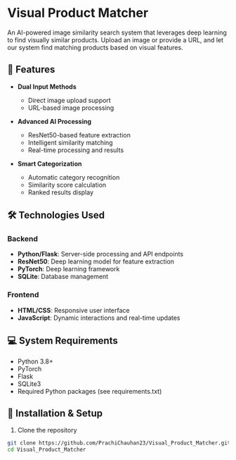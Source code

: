 # Visual Product Matcher

An AI-powered image similarity search system that leverages deep learning to find visually similar products. Upload an image or provide a URL, and let our system find matching products based on visual features.

## 🚀 Features

- **Dual Input Methods**
  - Direct image upload support
  - URL-based image processing
  
- **Advanced AI Processing**
  - ResNet50-based feature extraction
  - Intelligent similarity matching
  - Real-time processing and results
  
- **Smart Categorization**
  - Automatic category recognition
  - Similarity score calculation
  - Ranked results display

## 🛠️ Technologies Used

### Backend
- **Python/Flask**: Server-side processing and API endpoints
- **ResNet50**: Deep learning model for feature extraction
- **PyTorch**: Deep learning framework
- **SQLite**: Database management

### Frontend
- **HTML/CSS**: Responsive user interface
- **JavaScript**: Dynamic interactions and real-time updates

## 💻 System Requirements

- Python 3.8+
- PyTorch
- Flask
- SQLite3
- Required Python packages (see requirements.txt)

## 🔧 Installation & Setup

1. Clone the repository
```bash
git clone https://github.com/PrachiChauhan23/Visual_Product_Matcher.git
cd Visual_Product_Matcher
